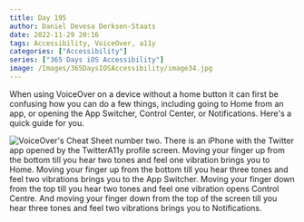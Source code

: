 ```yaml
---
title: Day 195
author: Daniel Devesa Derksen-Staats
date: 2022-11-29 20:16
tags: Accessibility, VoiceOver, a11y
categories: ["Accessibility"]
series: ["365 Days iOS Accessibility"]
image: /Images/365DaysIOSAccessibility/image34.jpg
---
```


When using VoiceOver on a device without a home button it can first be confusing how you can do a few things, including going to Home from an app, or opening the App Switcher, Control Center, or Notifications. Here's a quick guide for you.

![VoiceOver's Cheat Sheet number two. There is an iPhone with the Twitter app opened by the TwitterA11y profile screen. Moving your finger up from the bottom till you hear two tones and feel one vibration brings you to Home. Moving your finger up from the bottom till you hear three tones and feel two vibrations brings you to the App Switcher. Moving your finger down from the top till you hear two tones and feel one vibration opens Control Centre. And moving your finger down from the top of the screen till you hear three tones and feel two vibrations brings you to Notifications.](/Images/365DaysIOSAccessibility/image34.jpg)